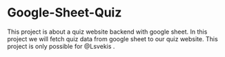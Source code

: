 # Google-Sheet-Quiz
This project is about a quiz website backend with google sheet. In this project we will fetch quiz data from google sheet to our quiz website. This project is only possible for @Lsvekis . 
